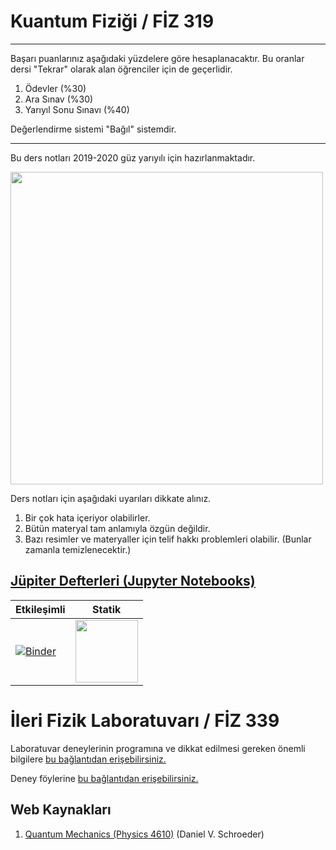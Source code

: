# Kuantum Fiziği / FİZ 319

---
Başarı puanlarınız aşağıdaki yüzdelere göre hesaplanacaktır. Bu oranlar dersi "Tekrar" olarak alan öğrenciler için de geçerlidir.

1. Ödevler (%30)
2. Ara Sınav (%30)
3. Yarıyıl Sonu Sınavı (%40)

Değerlendirme sistemi "Bağıl" sistemdir.

---

Bu ders notları 2019-2020 güz yarıyılı için hazırlanmaktadır. 

<img width=500 src='https://github.com/mkarakoc/Kuantum_Fizigi/blob/master/dersnotlari/figurler/blackbody_spect_vs_lambdaT.png'>

Ders notları için aşağıdaki uyarıları dikkate alınız.

1. Bir çok hata içeriyor olabilirler.
2. Bütün materyal tam anlamıyla özgün değildir.
3. Bazı resimler ve materyaller için telif hakkı problemleri olabilir. (Bunlar zamanla temizlenecektir.)

## [Jüpiter Defterleri (Jupyter Notebooks)](https://jupyter.org/)

| Etkileşimli  | Statik   |
|---|---|
| [![Binder](https://mybinder.org/badge.svg)](https://mybinder.org/v2/gh/mkarakoc/Kuantum_Fizigi/master)  | [<img width=100 src='https://nbviewer.jupyter.org/static/img/nav_logo.svg'>](https://nbviewer.jupyter.org/github/mkarakoc/Kuantum_Fizigi/tree/master/programlar/)  |

# İleri Fizik Laboratuvarı / FİZ 339
Laboratuvar deneylerinin programına ve dikkat edilmesi gereken önemli bilgilere [bu bağlantıdan erişebilirsiniz.](https://github.com/mkarakoc/Kuantum_Fizigi/blob/master/zz99_laboratuvar_foyu_ileri_fizik/%C4%B0leriFizikLab_onemli_bilgiler.pdf)

Deney föylerine [bu bağlantıdan erişebilirsiniz.](https://github.com/mkarakoc/Kuantum_Fizigi/blob/master/zz99_laboratuvar_foyu_ileri_fizik)

## Web Kaynakları
1. [Quantum Mechanics (Physics 4610)](https://physics.weber.edu/schroeder/quantum/) (Daniel V. Schroeder)

